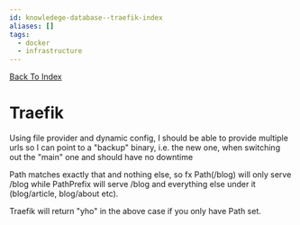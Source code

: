 ```yaml
---
id: knowledege-database--traefik-index
aliases: []
tags:
  - docker
  - infrastructure
---
```


[Back To Index](/knowledge-database/index.md)

# Traefik

Using file provider and dynamic config, I should be able to provide multiple urls so I can point to a "backup" binary, i.e. the new one, when switching out the "main" one and should have no downtime

Path matches exactly that and nothing else, so fx Path(/blog) will only serve /blog while PathPrefix will serve /blog and everything else under it (blog/article, blog/about etc).

Traefik will return "yho" in the above case if you only have Path set.
